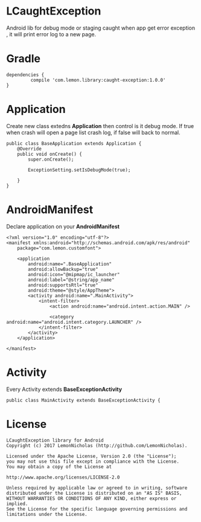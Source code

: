 # LCaughtException
Android lib for debug mode or staging caught when app get error exception , it will print error log to a new page.

# Gradle
```
dependencies {
         compile 'com.lemon.library:caught-exception:1.0.0'
}
```

# Application
Create new class extedns **Application** then control is it debug mode. If true when crash will open a page list crash log, if false will back to normal.
```
public class BaseApplication extends Application {
    @Override
    public void onCreate() {
        super.onCreate();

        ExceptionSetting.setIsDebugMode(true);

    }
}
```

# AndroidManifest
Declare application on your **AndroidManifest**
```
<?xml version="1.0" encoding="utf-8"?>
<manifest xmlns:android="http://schemas.android.com/apk/res/android"
    package="com.lemon.customfont">

    <application
        android:name=".BaseApplication"
        android:allowBackup="true"
        android:icon="@mipmap/ic_launcher"
        android:label="@string/app_name"
        android:supportsRtl="true"
        android:theme="@style/AppTheme">
        <activity android:name=".MainActivity">
            <intent-filter>
                <action android:name="android.intent.action.MAIN" />

                <category android:name="android.intent.category.LAUNCHER" />
            </intent-filter>
        </activity>
    </application>

</manifest>
```

# Activity
Every Activity extends **BaseExceptionActivity**
```
public class MainActivity extends BaseExceptionActivity {
```

# License
```
LCaughtException library for Android
Copyright (c) 2017 LemonNicholas (http://github.com/LemonNicholas).

Licensed under the Apache License, Version 2.0 (the "License");
you may not use this file except in compliance with the License.
You may obtain a copy of the License at

http://www.apache.org/licenses/LICENSE-2.0

Unless required by applicable law or agreed to in writing, software
distributed under the License is distributed on an "AS IS" BASIS,
WITHOUT WARRANTIES OR CONDITIONS OF ANY KIND, either express or implied.
See the License for the specific language governing permissions and
limitations under the License.
